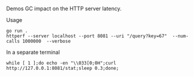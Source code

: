 

Demos GC impact on the HTTP server latency.

Usage 

    go run .
    httperf --server localhost --port 8081 --uri "/query?key=67"  --num-calls 1000000  --verbose 

In a separate terminal

    while [ 1 ];do echo -en "\\033[0;0H";curl http://127.0.0.1:8081/stat;sleep 0.3;done;
